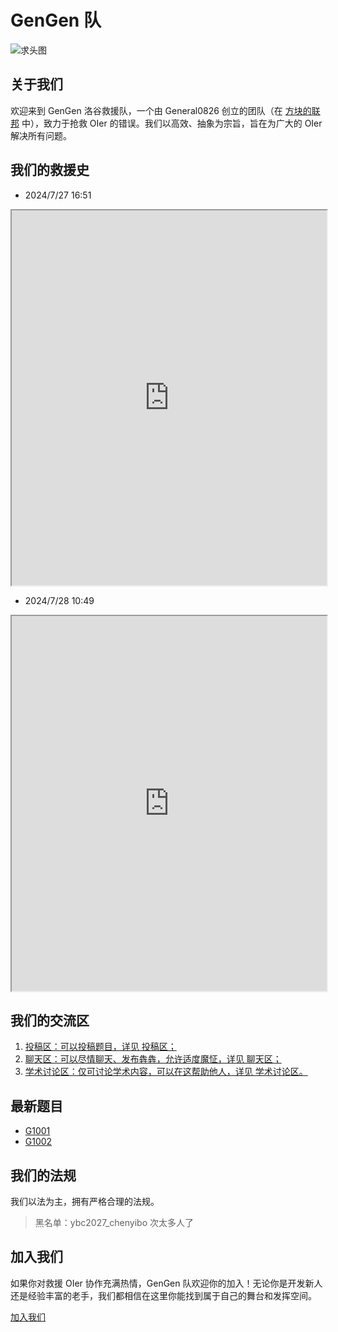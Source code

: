 # GenGen 队
 
![求头图](26af0ce9bf7d446a740cd911291eb8d0.jepg)

## 关于我们 

欢迎来到 GenGen 洛谷救援队，一个由 General0826 创立的团队（在 [方块的联邦](https://github-liyifan202201.github.io/nbs/) 中），致力于抢救 OIer 的错误。我们以高效、抽象为宗旨，旨在为广大的 OIer 解决所有问题。

## 我们的救援史

- 2024/7/27 16:51

<iframe src="https://lglg.top/870183" width="100%" height="600"></iframe>

- 2024/7/28 10:49

<iframe src="https://lglg.top/870801" width="100%" height="600"></iframe>

## 我们的交流区
1. [投稿区：可以投稿题目，详见 投稿区；](https://www.luogu.com.cn/discuss/879822)
2. [聊天区：可以尽情聊天、发布犇犇，允许适度魔怔，详见 聊天区；](https://www.luogu.com.cn/discuss/878815)
3. [学术讨论区：仅可讨论学术内容，可以在这帮助他人，详见 学术讨论区。](https://www.luogu.com.cn/discuss/878815)

## 最新题目
- [G1001](https://www.luogu.com.cn/problem/T490782)
- [G1002](https://www.luogu.com.cn/problem/T491108)


## 我们的法规

我们以法为主，拥有严格合理的法规。

> 黑名单：ybc2027_chenyibo 次太多人了


## 加入我们

如果你对救援 OIer 协作充满热情，GenGen 队欢迎你的加入！无论你是开发新人还是经验丰富的老手，我们都相信在这里你能找到属于自己的舞台和发挥空间。

[加入我们](https://www.luogu.com.cn/team/85363)
